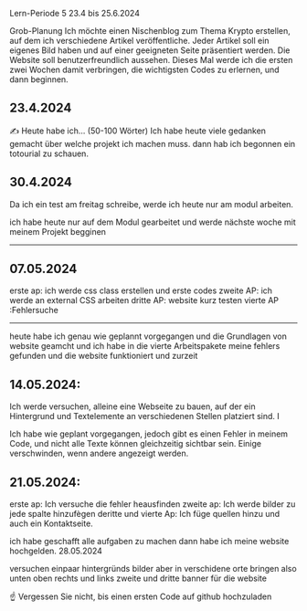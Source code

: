 Lern-Periode 5
23.4 bis 25.6.2024

Grob-Planung
Ich möchte einen Nischenblog zum Thema Krypto erstellen, auf dem ich verschiedene Artikel veröffentliche. Jeder Artikel soll ein eigenes Bild haben und auf einer geeigneten Seite präsentiert werden. Die Website soll benutzerfreundlich aussehen. Dieses Mal werde ich die ersten zwei Wochen damit verbringen, die wichtigsten Codes zu erlernen, und dann beginnen.
## 23.4.2024
✍️ Heute habe ich... (50-100 Wörter)
Ich habe heute viele gedanken gemacht über welche projekt ich machen muss. dann hab ich begonnen ein totourial zu schauen.




## 30.4.2024
Da ich ein test am freitag schreibe, werde ich heute nur am modul arbeiten.


ich habe heute nur auf dem Modul gearbeitet und werde nächste woche mit meinem Projekt begginen

---
## 07.05.2024
erste ap: ich werde css class erstellen und erste codes
zweite AP: ich werde an external CSS arbeiten
dritte AP: website kurz testen
vierte AP :Fehlersuche

---
heute habe ich genau wie geplannt vorgegangen und die Grundlagen von website geamcht und ich habe in die vierte Arbeitspakete meine fehlers gefunden und die website funktioniert und zurzeit

## 14.05.2024:
Ich werde versuchen, alleine eine Webseite zu bauen, auf der ein Hintergrund und Textelemente an verschiedenen Stellen platziert sind. I


 Ich habe wie geplant vorgegangen, jedoch gibt es einen Fehler in meinem Code, und nicht alle Texte können gleichzeitig sichtbar sein. Einige verschwinden, wenn andere angezeigt werden.

 ## 21.05.2024:
 erste ap: Ich versuche die fehler heausfinden
 zweite ap: Ich werde bilder zu jede spalte hinzufègen
 deritte und vierte Ap: Ich füge quellen hinzu und auch ein Kontaktseite.

 ich habe geschafft alle aufgaben zu machen dann habe ich meine website hochgelden.
 28.05.2024

 versuchen einpaar hintergründs bilder aber in verschidene orte bringen also unten oben rechts und links
 zweite und dritte banner für die website





☝️ Vergessen Sie nicht, bis einen ersten Code auf github hochzuladen
